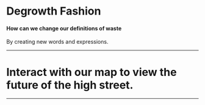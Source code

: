 # Degrowth Fashion 

#### How can we change our definitions of waste
By creating new words and expressions. 

---
# Interact with our map to view the future of the high street. 
---


